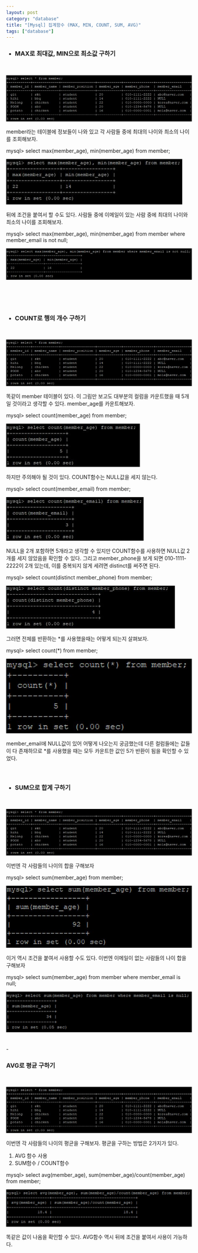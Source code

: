 ```yaml
---
layout: post
category: "database"
title: "[Mysql] 집계함수 (MAX, MIN, COUNT, SUM, AVG)"
tags: ["database"]
---
```



- <h3>MAX로 최대값, MIN으로 최소값 구하기</h3>
<br>

![MAX](https://raw.githubusercontent.com/P00HP00H/P00HP00H.github.io/e61bf18c50b7d8229f11a97372e19092dcb2e629/img/MAX.JPG)

member라는 테이블에 정보들이 나와 있고 각 사람들 중에 최대의 나이와 최소의 나이를 조회해보자.

mysql> select max(member_age), min(member_age) from member;

![MAX2](https://github.com/P00HP00H/P00HP00H.github.io/blob/e61bf18c50b7d8229f11a97372e19092dcb2e629/img/MAX2.JPG?raw=true)

뒤에 조건을 붙여서 할 수도 있다. 사람들 중에 이메일이 있는 사람 중에 최대의 나이와 최소의 나이를 조회해보자.

mysql> select max(member_age), min(member_age) from member where member_email is not null;

![MAX3](https://raw.githubusercontent.com/P00HP00H/P00HP00H.github.io/e61bf18c50b7d8229f11a97372e19092dcb2e629/img/MAX3.JPG)

<br><br><br>

- <h3>COUNT로 행의 개수 구하기</h3>
<br>

![MAX](https://raw.githubusercontent.com/P00HP00H/P00HP00H.github.io/e61bf18c50b7d8229f11a97372e19092dcb2e629/img/MAX.JPG)

똑같이 member 테이블이 있다. 이 그림만 보고도 대부분의 컬럼을 카운트했을 때 5개일 것이라고 생각할 수 있다. member_age를 카운트해보자. 

mysql> select count(member_age) from member;

![MAX10](https://github.com/P00HP00H/P00HP00H.github.io/blob/master/img/MAX10.JPG?raw=true)

하지만 주의해야 될 것이 있다. COUNT함수는 NULL값을 세지 않는다.

mysql> select count(member_email) from member;

![MAX4](https://raw.githubusercontent.com/P00HP00H/P00HP00H.github.io/e61bf18c50b7d8229f11a97372e19092dcb2e629/img/MAX4.JPG)

NULL을 2개 포함하면 5개라고 생각할 수 있지만 COUNT함수를 사용하면 NULL값 2개를 세지 않았음을 확인할 수 있다. 그리고 member_phone을 보게 되면 010-1111-2222이 2개 있는데, 이를 중복되지 않게 세려면 distinct를 써주면 된다.

mysql> select count(distinct member_phone) from member;

![MAX11](https://github.com/P00HP00H/P00HP00H.github.io/blob/master/img/MAX11.JPG?raw=true)

 그러면 전체를 반환하는 *를 사용했을때는 어떻게 되는지 살펴보자.

 mysql> select count(*) from member;

<img src="https://github.com/P00HP00H/P00HP00H.github.io/blob/master/img/MAX5.JPG?raw=true" width="px">

member_email에 NULL값이 있어 어떻게 나오는지 궁금했는데 다른 컬럼들에는 값들이 다 존재하므로 *를 사용했을 때는 모두 카운트한 값인 5가 반환이 됨을 확인할 수 있었다.
<br><br><br>

- <h3>SUM으로 합계 구하기</h3>
<br>

![MAX](https://raw.githubusercontent.com/P00HP00H/P00HP00H.github.io/e61bf18c50b7d8229f11a97372e19092dcb2e629/img/MAX.JPG)

이번엔 각 사람들의 나이의 합을 구해보자

mysql> select sum(member_age) from member;

<img src="https://github.com/P00HP00H/P00HP00H.github.io/blob/master/img/MAX6.JPG?raw=true" width="px">

이거 역시 조건을 붙여서 사용할 수도 있다. 이번엔 이메일이 없는 사람들의 나이 합을 구해보자

mysql> select sum(member_age) from member where member_email is null;

<img src="https://github.com/P00HP00H/P00HP00H.github.io/blob/master/img/MAX7.JPG?raw=true" width="750px">
<br><br><br>
- <h3>AVG로 평균 구하기</h3>
<br>

![MAX](https://raw.githubusercontent.com/P00HP00H/P00HP00H.github.io/e61bf18c50b7d8229f11a97372e19092dcb2e629/img/MAX.JPG)

이번엔 각 사람들의 나이의 평균을 구해보자. 평균을 구하는 방법은 2가지가 있다.

1. AVG 함수 사용
2.  SUM함수 / COUNT함수

mysql> select avg(member_age), sum(member_age)/count(member_age) from member;

<img src="https://github.com/P00HP00H/P00HP00H.github.io/blob/master/img/MAX8.JPG?raw=true" width="750px"><br>

똑같은 값이 나옴을 확인할 수 있다. AVG함수 역시 뒤에 조건을 붙여서 사용이 가능하다.


